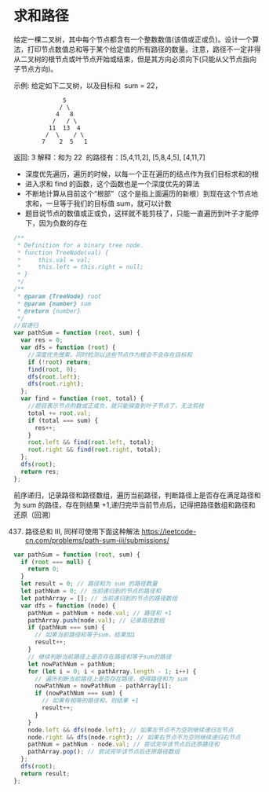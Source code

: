 # 求和路径

给定一棵二叉树，其中每个节点都含有一个整数数值(该值或正或负)。设计一个算法，打印节点数值总和等于某个给定值的所有路径的数量。注意，路径不一定非得从二叉树的根节点或叶节点开始或结束，但是其方向必须向下(只能从父节点指向子节点方向)。

示例:
给定如下二叉树，以及目标和  sum = 22，

```
              5
             / \
            4   8
           /   / \
          11  13  4
         /  \    / \
        7    2  5   1
```

返回: 3
解释：和为 22  的路径有：[5,4,11,2], [5,8,4,5], [4,11,7]

- 深度优先遍历，遍历的时候，以每一个正在遍历的结点作为我们目标求和的根
- 进入求和 find 的函数，这个函数也是一个深度优先的算法
- 不断地计算从目前这个“根部”（这个是指上面遍历的新根）到现在这个节点地求和，一旦等于我们的目标值 sum，就可以计数
- 题目说节点的数值或正或负，这样就不能剪枝了，只能一直遍历到叶子才能停下，因为负数的存在

```js
/**
 * Definition for a binary tree node.
 * function TreeNode(val) {
 *     this.val = val;
 *     this.left = this.right = null;
 * }
 */
/**
 * @param {TreeNode} root
 * @param {number} sum
 * @return {number}
 */
//双递归
var pathSum = function (root, sum) {
  var res = 0;
  var dfs = function (root) {
    //深度优先搜索，同时检测以这些节点作为根会不会存在目标和
    if (!root) return;
    find(root, 0);
    dfs(root.left);
    dfs(root.right);
  };
  var find = function (root, total) {
    //题目表示节点的数或正或负，就只能探查到叶子节点了，无法剪枝
    total += root.val;
    if (total === sum) {
      res++;
    }
    root.left && find(root.left, total);
    root.right && find(root.right, total);
  };
  dfs(root);
  return res;
};
```

前序递归，记录路径和路径数组，遍历当前路径，判断路径上是否存在满足路径和为 sum 的路径，存在则结果 +1,递归完毕当前节点后，记得把路径数组和路径和还原（回溯）

437. 路径总和 III, 同样可使用下面这种解法
https://leetcode-cn.com/problems/path-sum-iii/submissions/

```js
var pathSum = function (root, sum) {
  if (root === null) {
    return 0;
  }
  let result = 0; // 路径和为 sum 的路径数量
  let pathNum = 0; // 当前递归到的节点的路径和
  let pathArray = []; // 当前递归到的节点的路径数组
  var dfs = function (node) {
    pathNum = pathNum + node.val; // 路径和 +1
    pathArray.push(node.val); // 记录路径数组
    if (pathNum === sum) {
      // 如果当前路径和等于sum，结果加1
      result++;
    }
    // 继续判断当前路径上是否存在路径和等于sum的路径
    let nowPathNum = pathNum;
    for (let i = 0; i < pathArray.length - 1; i++) {
      // 遍历判断当前路径上是否存在路径，使得路径和为 sum
      nowPathNum = nowPathNum - pathArray[i];
      if (nowPathNum === sum) {
        // 如果有相等的路径和，则结果 +1
        result++;
      }
    }
    node.left && dfs(node.left); // 如果左节点不为空则继续递归左节点
    node.right && dfs(node.right); // 如果右节点不为空则继续递归右节点
    pathNum = pathNum - node.val; // 尝试完毕该节点后还原路径和
    pathArray.pop(); // 尝试完毕该节点后还原路径数组
  };
  dfs(root);
  return result;
};
```
